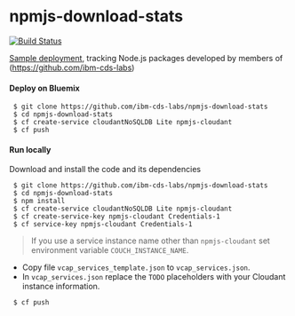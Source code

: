 # npmjs-download-stats

[![Build Status](https://travis-ci.org/ibm-cds-labs/npmjs-download-stats.svg?branch=master)](https://travis-ci.org/ibm-cds-labs/npmjs-download-stats)

[Sample deployment](https://npmjs-download-stats.mybluemix.net/stats), tracking Node.js packages developed by members of (https://github.com/ibm-cds-labs)

#### Deploy on Bluemix

```
 $ git clone https://github.com/ibm-cds-labs/npmjs-download-stats
 $ cd npmjs-download-stats
 $ cf create-service cloudantNoSQLDB Lite npmjs-cloudant
 $ cf push
```

#### Run locally

Download and install the code and its dependencies

```
 $ git clone https://github.com/ibm-cds-labs/npmjs-download-stats
 $ cd npmjs-download-stats
 $ npm install
 $ cf create-service cloudantNoSQLDB Lite npmjs-cloudant
 $ cf create-service-key npmjs-cloudant Credentials-1
 $ cf service-key npmjs-cloudant Credentials-1
```

> If you use a service instance name other than `npmjs-cloudant` set environment variable `COUCH_INSTANCE_NAME`.

* Copy file `vcap_services_template.json` to `vcap_services.json`.
* In `vcap_services.json` replace the `TODO` placeholders with your Cloudant instance information.

``` 
 $ cf push
```
